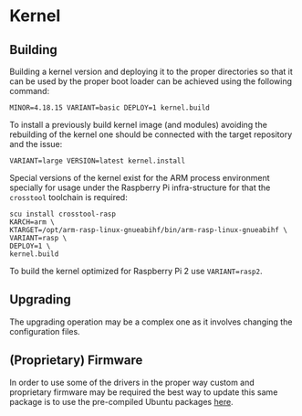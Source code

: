 # Kernel

## Building

Building a kernel version and deploying it to the proper directories so that it can be used
by the proper boot loader can be achieved using the following command:

    MINOR=4.18.15 VARIANT=basic DEPLOY=1 kernel.build

To install a previously build kernel image (and modules) avoiding the rebuilding of the kernel
one should be connected with the target repository and the issue:

    VARIANT=large VERSION=latest kernel.install

Special versions of the kernel exist for the ARM process environment specially for usage under
the Raspberry Pi infra-structure for that the `crosstool` toolchain is required:

    scu install crosstool-rasp
    KARCH=arm \
    KTARGET=/opt/arm-rasp-linux-gnueabihf/bin/arm-rasp-linux-gnueabihf \
    VARIANT=rasp \
    DEPLOY=1 \
    kernel.build

To build the kernel optimized for Raspberry Pi 2 use `VARIANT=rasp2`.

## Upgrading

The upgrading operation may be a complex one as it involves changing the configuration files.

## (Proprietary) Firmware

In order to use some of the drivers in the proper way custom and proprietary firmware may be required
the best way to update this same package is to use the pre-compiled Ubuntu packages [here](https://packages.ubuntu.com/bionic/linux-firmware).
